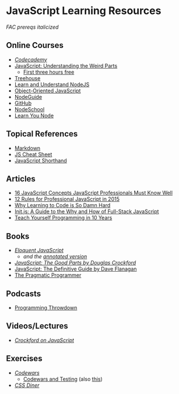 # JavaScript Learning Resources

*FAC prereqs italicized*

## Online Courses
* *[Codecademy](https://www.codecademy.com/learn/javascript)*
* [JavaScript: Understanding the Weird Parts](https://www.udemy.com/understand-javascript/)
  * [First three hours free](https://www.youtube.com/watch?v=Bv_5Zv5c-Ts)
* [Treehouse](https://teamtreehouse.com/library/topic:javascript)
* [Learn and Understand NodeJS](https://www.udemy.com/understand-nodejs/#/)
* [Object-Oriented JavaScript](https://www.udacity.com/course/object-oriented-javascript--ud015)
* [NodeGuide](http://nodeguide.com/index.html)
* [GitHub](https://training.github.com/classes/)
* [NodeSchool](http://nodeschool.io/)
* [Learn You Node](https://github.com/workshopper/learnyounode)
 
## Topical References
* [Markdown](http://nestacms.com/docs/creating-content/markdown-cheat-sheet)
* [JS Cheat Sheet](http://marijnhaverbeke.nl/js-cheatsheet.html)
* [JavaScript Shorthand](http://www.sitepoint.com/shorthand-javascript-techniques/)

## Articles
* [16 JavaScript Concepts JavaScript Professionals Must Know Well](http://javascriptissexy.com/16-javascript-concepts-you-must-know-well/)
* [12 Rules for Professional JavaScript in 2015](https://medium.com/@housecor/12-rules-for-professional-javascript-in-2015-f158e7d3f0fc)
* [Why Learning to Code is So Damn Hard](http://www.vikingcodeschool.com/posts/why-learning-to-code-is-so-damn-hard)
* [Init.js: A Guide to the Why and How of Full-Stack JavaScript](http://www.toptal.com/javascript/guide-to-full-stack-javascript-initjs)
* [Teach Yourself Programming in 10 Years](http://norvig.com/21-days.html)

## Books
* *[Eloquent JavaScript](http://eloquentjavascript.net/)*
  * *and the [annotated version](http://watchandcode.com/courses/eloquent-javascript-the-annotated-version)*
* *[JavaScript: The Good Parts by Douglas Crockford](http://bdcampbell.net/javascript/book/javascript_the_good_parts.pdf)*
* [JavaScript: The Definitive Guide by Dave Flanagan](http://www.amazon.com/JavaScript-Definitive-Guide-David-Flanagan/dp/0596000480)
* [The Pragmatic Programmer](http://www.goodreads.com/book/show/4099.The_Pragmatic_Programmer)

## Podcasts
* [Programming Throwdown](https://itunes.apple.com/us/podcast/programming-throwdown/id427166321?mt=2)

## Videos/Lectures
* *[Crockford on JavaScript](https://www.youtube.com/watch?v=JxAXlJEmNMg&list=PL7664379246A246CB)*

## Exercises
* *[Codewars](http://www.codewars.com/)*
  * [Codewars and Testing](https://github.com/bkaestner/codewars-rules/blob/master/rules/0260-JavaScript.md) (also [this](https://github.com/bkaestner/codewars-rules/blob/master/rules/0120-Tests.md))
* *[CSS Diner](http://flukeout.github.io/#)*

